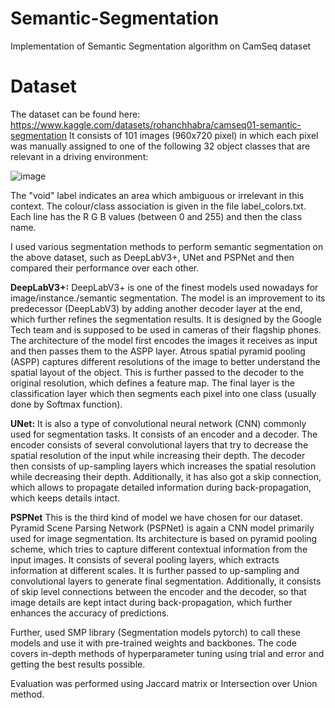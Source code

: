 # Semantic-Segmentation
Implementation of Semantic Segmentation algorithm on CamSeq dataset

# Dataset
The dataset can be found here: https://www.kaggle.com/datasets/rohanchhabra/camseq01-semantic-segmentation
It consists of 101 images (960x720 pixel) in which each pixel was manually assigned to one of the following 32 object classes that are relevant in a driving environment:

![image](https://github.com/Rohan-08/Semantic-Segmentation/assets/25502096/ab1be687-8c36-4696-b39f-91f88f0d2e81)

The "void" label indicates an area which ambiguous or irrelevant in this context. The colour/class association is given in the file label_colors.txt. Each line has the R G B values (between 0 and 255) and then the class name.

I used various segmentation methods to perform semantic segmentation on the above dataset, such as DeepLabV3+, UNet and PSPNet and then compared their performance over each other. 

**DeepLabV3+:** DeepLabV3+ is one of the finest models used nowadays for image/instance./semantic segmentation. The model is an improvement to its predecessor (DeepLabV3) by adding another decoder layer at the end, which further refines the segmentation results. It is designed by the Google Tech team and is supposed to be used in cameras of their flagship phones. The architecture of the model first encodes the images it receives as input and then passes them to the ASPP layer. Atrous spatial pyramid pooling (ASPP) captures different resolutions of the image to better understand the spatial layout of the object. This is further passed to the decoder to the original resolution, which defines a feature map. The final layer is the classification layer which then segments each pixel into one class (usually done by Softmax function). 

**UNet:** It is also a type of convolutional neural network (CNN) commonly used for segmentation tasks. It consists of an encoder and a decoder. The encoder consists of several convolutional layers that try to decrease the spatial resolution of the input while increasing their depth. The decoder then consists of up-sampling layers which increases the spatial resolution while decreasing their depth. Additionally, it has also got a skip connection, which allows to propagate detailed information during back-propagation, which keeps details intact. 

**PSPNet** This is the third kind of model we have chosen for our dataset. Pyramid Scene Parsing Network (PSPNet) is again a CNN model primarily used for image segmentation. Its architecture is based on pyramid pooling scheme, which tries to capture different contextual information from the input images. It consists of several pooling layers, which extracts information at different scales. It is further passed to up-sampling and convolutional layers to generate final segmentation. Additionally, it consists of skip level connections between the encoder and the decoder, so that image details are kept intact during back-propagation, which further enhances the accuracy of predictions. 

Further, used SMP library (Segmentation models pytorch) to call these models and use it with pre-trained weights and backbones. The code covers in-depth methods of hyperparameter tuning using trial and error and getting the best results possible.

Evaluation was performed using Jaccard matrix or Intersection over Union method.
